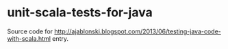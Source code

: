 unit-scala-tests-for-java
=========================

Source code for http://ajablonski.blogspot.com/2013/06/testing-java-code-with-scala.html entry.
